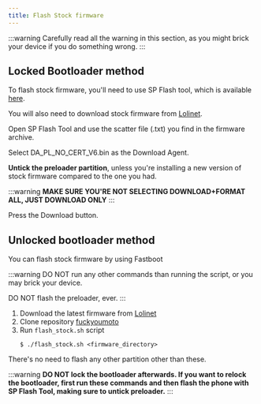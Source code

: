 ```yaml
---
title: Flash Stock firmware
---
```


:::warning
Carefully read all the warning in this section, as you might brick your device if you do something wrong.
:::


## Locked Bootloader method

To flash stock firmware, you'll need to use SP Flash tool, which is available [here](https://github.com/moto-penangf/penangf-sp-flash-tool/releases/tag/0.1).

You will also need to download stock firmware from [Lolinet](https://mirrors.lolinet.com/firmware/lenomola/2023/penangf/official/).

Open SP Flash Tool and use the scatter file (.txt) you find in the firmware archive.

Select DA_PL_NO_CERT_V6.bin as the Download Agent.

**Untick the preloader partition**, unless you're installing a new version of stock firmware compared to the one you had.

:::warning
**MAKE SURE YOU'RE NOT SELECTING DOWNLOAD+FORMAT ALL, JUST DOWNLOAD ONLY**
:::

Press the Download button.

## Unlocked bootloader method

You can flash stock firmware by using Fastboot

:::warning
DO NOT run any other commands than running the script, or you may brick your device.

DO NOT flash the preloader, ever.
:::

1. Download the latest firmware from [Lolinet](https://mirrors.lolinet.com/firmware/lenomola/2023/penangf/official/)
2. Clone repository [fuckyoumoto](https://github.com/moto-penangf/fuckyoumoto)
3. Run ```flash_stock.sh``` script 
   ```shell
   $ ./flash_stock.sh <firmware_directory>
   ```

There's no need to flash any other partition other than these.

:::warning
**DO NOT lock the bootloader afterwards. If you want to relock the bootloader, first run these commands and then flash the phone with SP Flash Tool, making sure to untick preloader.**
:::
